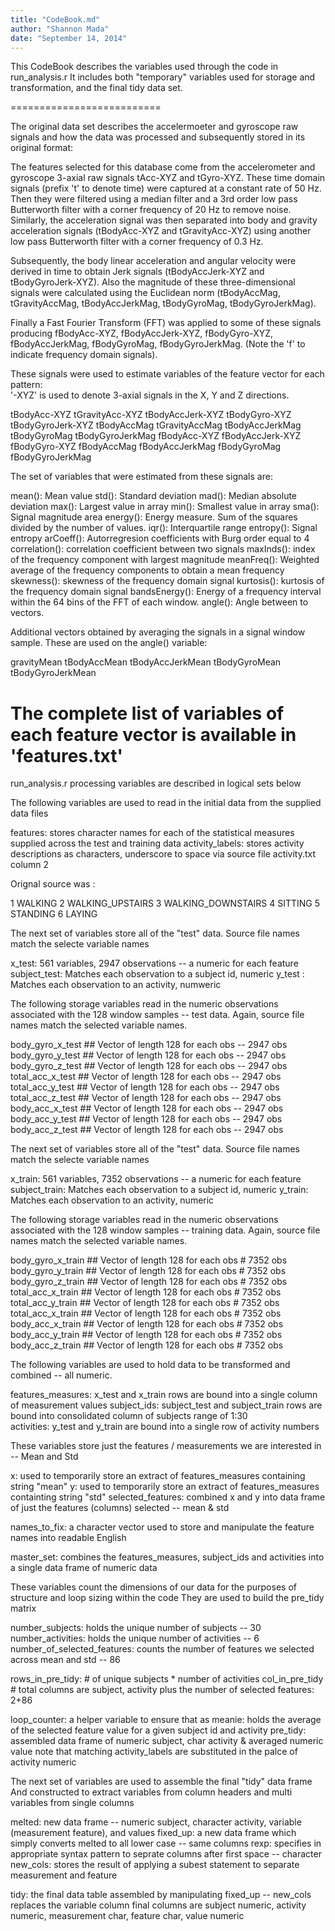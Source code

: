 ```yaml
---
title: "CodeBook.md"
author: "Shannon Mada"
date: "September 14, 2014"
---
```

 
This CodeBook describes the variables used through the code in run_analysis.r
It includes both "temporary" variables used for storage and transformation, and the final tidy data set.

 ==========================

The original data set describes the accelermoeter and gyroscope raw signals and how the data was processed and subsequently stored in its original format:

The features selected for this database come from the accelerometer and gyroscope 3-axial raw signals tAcc-XYZ and tGyro-XYZ. These time domain signals (prefix 't' to denote time) were captured at a constant rate of 50 Hz. Then they were filtered using a median filter and a 3rd order low pass Butterworth filter with a corner frequency of 20 Hz to remove noise. Similarly, the acceleration signal was then separated into body and gravity acceleration signals (tBodyAcc-XYZ and tGravityAcc-XYZ) using another low pass Butterworth filter with a corner frequency of 0.3 Hz. 

Subsequently, the body linear acceleration and angular velocity were derived in time to obtain Jerk signals (tBodyAccJerk-XYZ and tBodyGyroJerk-XYZ). Also the magnitude of these three-dimensional signals were calculated using the Euclidean norm (tBodyAccMag, tGravityAccMag, tBodyAccJerkMag, tBodyGyroMag, tBodyGyroJerkMag). 

Finally a Fast Fourier Transform (FFT) was applied to some of these signals producing fBodyAcc-XYZ, fBodyAccJerk-XYZ, fBodyGyro-XYZ, fBodyAccJerkMag, fBodyGyroMag, fBodyGyroJerkMag. (Note the 'f' to indicate frequency domain signals). 

These signals were used to estimate variables of the feature vector for each pattern:  
'-XYZ' is used to denote 3-axial signals in the X, Y and Z directions.

tBodyAcc-XYZ
tGravityAcc-XYZ
tBodyAccJerk-XYZ
tBodyGyro-XYZ
tBodyGyroJerk-XYZ
tBodyAccMag
tGravityAccMag
tBodyAccJerkMag
tBodyGyroMag
tBodyGyroJerkMag
fBodyAcc-XYZ
fBodyAccJerk-XYZ
fBodyGyro-XYZ
fBodyAccMag
fBodyAccJerkMag
fBodyGyroMag
fBodyGyroJerkMag

The set of variables that were estimated from these signals are: 

mean(): Mean value
std(): Standard deviation
mad(): Median absolute deviation 
max(): Largest value in array
min(): Smallest value in array
sma(): Signal magnitude area
energy(): Energy measure. Sum of the squares divided by the number of values. 
iqr(): Interquartile range 
entropy(): Signal entropy
arCoeff(): Autorregresion coefficients with Burg order equal to 4
correlation(): correlation coefficient between two signals
maxInds(): index of the frequency component with largest magnitude
meanFreq(): Weighted average of the frequency components to obtain a mean frequency
skewness(): skewness of the frequency domain signal 
kurtosis(): kurtosis of the frequency domain signal 
bandsEnergy(): Energy of a frequency interval within the 64 bins of the FFT of each window.
angle(): Angle between to vectors.

Additional vectors obtained by averaging the signals in a signal window sample. These are used on the angle() variable:

gravityMean
tBodyAccMean
tBodyAccJerkMean
tBodyGyroMean
tBodyGyroJerkMean
 
The complete list of variables of each feature vector is available in 'features.txt'
 ==========================



run_analysis.r processing variables are described in logical sets below


The following variables are used to read in the initial data from the supplied data files

features:  stores character names for each of the statistical measures supplied across the test and training data
activity_labels: stores activity descriptions as characters, underscore to space via source file activity.txt column 2

Orignal source was :

1 WALKING
2 WALKING_UPSTAIRS
3 WALKING_DOWNSTAIRS
4 SITTING
5 STANDING
6 LAYING

The next set of variables store all of the "test" data.  Source file names match the selecte variable names

x_test:         561 variables, 2947 observations  -- a numeric for each feature
subject_test:   Matches each observation to a subject id, numeric
y_test :        Matches each observation to an activity, numweric

The following storage variables read in the numeric observations associated with the 128 window samples -- test data.
Again, source file names match the selected variable names.

body_gyro_x_test        ## Vector of length 128 for each obs -- 2947 obs
body_gyro_y_test        ## Vector of length 128 for each obs -- 2947 obs
body_gyro_z_test        ## Vector of length 128 for each obs -- 2947 obs
total_acc_x_test        ## Vector of length 128 for each obs -- 2947 obs
total_acc_y_test        ## Vector of length 128 for each obs -- 2947 obs
total_acc_z_test        ## Vector of length 128 for each obs -- 2947 obs
body_acc_x_test         ## Vector of length 128 for each obs -- 2947 obs
body_acc_y_test         ## Vector of length 128 for each obs -- 2947 obs
body_acc_z_test         ## Vector of length 128 for each obs -- 2947 obs

The next set of variables store all of the "test" data.  Source file names match the selecte variable names

x_train:        561 variables, 7352 observations -- a numeric for each feature
subject_train:  Matches each observation to a subject id, numeric
y_train:        Matches each observation to an activity, numeric

The following storage variables read in the numeric observations associated with the 128 window samples -- training data.
Again, source file names match the selected variable names.

body_gyro_x_train       ## Vector of length 128 for each obs # 7352 obs
body_gyro_y_train       ## Vector of length 128 for each obs # 7352 obs
body_gyro_z_train       ## Vector of length 128 for each obs # 7352 obs
total_acc_x_train       ## Vector of length 128 for each obs # 7352 obs
total_acc_y_train       ## Vector of length 128 for each obs # 7352 obs        
total_acc_x_train       ## Vector of length 128 for each obs # 7352 obs
body_acc_x_train        ## Vector of length 128 for each obs # 7352 obs
body_acc_y_train        ## Vector of length 128 for each obs # 7352 obs
body_acc_z_train        ## Vector of length 128 for each obs # 7352 obs

The following variables are used to hold data to be transformed and combined  -- all numeric.

features_measures:  x_test and x_train rows are bound into a single column of measurement values
subject_ids:        subject_test and subject_train rows are bound into consolidated column of subjects range of 1:30  
activities:         y_test and y_train are bound into a single row of activity numbers

These variables store just the features / measurements we are interested in -- Mean and Std

x:                      used to temporarily store an extract of features_measures containing string "mean"
y:                      used to temporarily store an extract of features_measures containting string "std"
selected_features:      combined x and y into data frame of just the features (columns) selected -- mean & std

names_to_fix:           a character vector used to store and manipulate the feature names into readable English

master_set:  combines the features_measures, subject_ids and activities into a single data frame of numeric data

These variables count the dimensions of our data for the purposes of structure and loop sizing within the code
They are used to build the pre_tidy matrix

number_subjects:                holds the unique number of subjects -- 30
number_activities:               holds the unique number of activities  -- 6
number_of_selected_features:    counts the number of features we selected across mean and std -- 86

rows_in_pre_tidy:       # of unique subjects * number of activities
col_in_pre_tidy         # total columns are subject, activity plus the number of selected features:  2+86

loop_counter:           a helper variable to ensure that as 
meanie:                 holds the average of the selected feature value for a given subject id and activity
pre_tidy:               assembled data frame of numeric subject, char activity & averaged numeric value
                        note that matching activity_labels are substituted in the palce of activity numeric

The next set of variables are used to assemble the final "tidy" data frame
And constructed to extract variables from column headers and multi variables from single columns

melted:                 new data frame -- numeric subject, character activity, variable (measurement feature), and values
fixed_up:               a new data frame which simply converts melted to all lower case -- same columns
rexp:                   specifies in appropriate syntax pattern to seprate columns after first space  -- character
new_cols:               stores the result of applying a subest statement to separate measurement and feature

tidy:                   the final data table assembled by manipulating fixed_up -- new_cols replaces the variable column
                        final columns are subject numeric, activity numeric, measurement char, feature char, value numeric

 